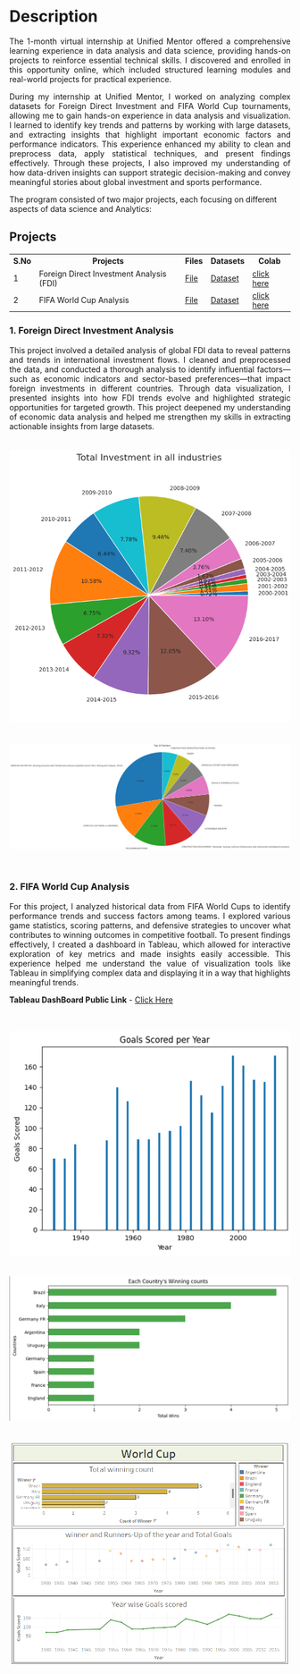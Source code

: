 <h1>Description</h1>

<p align = "justify">
The 1-month virtual internship at Unified Mentor offered a comprehensive learning experience in data 
analysis and data science, providing hands-on projects to reinforce essential technical skills. I 
discovered and enrolled in this opportunity online, which included structured learning modules and real-world projects for practical experience. 
</p> 
<p align = "justify">
During my internship at Unified Mentor, I worked on analyzing complex datasets for Foreign Direct 
Investment and FIFA World Cup tournaments, allowing me to gain hands-on experience in data analysis 
and visualization. I learned to identify key trends and patterns by working with large datasets, and extracting 
insights that highlight important economic factors and performance indicators. This experience 
enhanced my ability to clean and preprocess data, apply statistical techniques, and present findings 
effectively. Through these projects, I also improved my understanding of how data-driven insights can 
support strategic decision-making and convey meaningful stories about global investment and sports 
performance.
</p> 

The program consisted of two major projects, each focusing on different aspects of data science and Analytics:
 
<h2>Projects</h2>
<table>
  <tr>
    <th>S.No</th>
    <th>Projects</th>
    <th>Files</th>
    <th>Datasets</th>
    <th>Colab</th>
  </tr>
  <tr>
    <td>1</td>
    <td>Foreign Direct Investment Analysis (FDI)</td>
    <td><a href="https://github.com/mariyaviswa/Intern_Projects_Unified_Mentor/blob/main/Foriegn_Direct_Investment.ipynb" download>File</a></td>
    <td><a href="https://github.com/mariyaviswa/Intern_Projects_Unified_Mentor/blob/main/FDI%20data.csv" download>Dataset</a></td>
    <td><a href="https://colab.research.google.com/drive/17s2PV1pbZ_eJ-YzyUqnUWsgN8jmSKWnu?usp=sharing" target="_blank" rel="noopener noreferrer">click here</a></td>
  </tr>
  <tr>
    <td>2</td>
    <td>FIFA World Cup Analysis</td>
    <td><a href="https://github.com/mariyaviswa/Intern_Projects_Unified_Mentor/blob/main/FIFA_WORLD_CUP.ipynb" download>File</a></td>
    <td><a href="https://github.com/mariyaviswa/Intern_Projects_Unified_Mentor/blob/main/FIFA_Worldcup_Data.zip" download>Dataset</a></td>
    <td><a href="https://colab.research.google.com/drive/1u_PaD8ouLZ3M70hMq9_hxvl1Uqq7uJVf?usp=sharing" target="_blank" rel="noopener noreferrer">click here</a></td>
  </tr>
</table>

<h3>1. Foreign Direct Investment Analysis</h3>
<p align = "justify">
 This project involved a detailed analysis of global FDI data to 
reveal patterns and trends in international investment flows. I cleaned and preprocessed the data, 
and conducted a thorough analysis to identify influential factors—such as economic indicators and 
sector-based preferences—that impact foreign investments in different countries. Through data 
visualization, I presented insights into how FDI trends evolve and highlighted strategic 
opportunities for targeted growth. This project deepened my understanding of economic data 
analysis and helped me strengthen my skills in extracting actionable insights from large datasets.
<br>
<br>
<br>
 
 <img src="https://github.com/mariyaviswa/Intern_Projects_Unified_Mentor/blob/main/FDI%20(1).png?raw=true" alt="Total Investment In All Industries">
<br>
<br>
<br>
<img src="https://github.com/mariyaviswa/Intern_Projects_Unified_Mentor/blob/main/FDI%20(2).png?raw=true" alt="Top 10 Sectors">

</p>
<br>

<h3>2. FIFA World Cup Analysis</h3>
<p align = "justify">
 For this project, I analyzed historical data from FIFA World Cups to 
identify performance trends and success factors among teams. I explored various game statistics, 
scoring patterns, and defensive strategies to uncover what contributes to winning outcomes in 
competitive football. To present findings effectively, I created a dashboard in Tableau, which 
allowed for interactive exploration of key metrics and made insights easily accessible. This 
experience helped me understand the value of visualization tools like Tableau in simplifying 
complex data and displaying it in a way that highlights meaningful trends.

<b>Tableau DashBoard Public Link</b> - <a href="https://public.tableau.com/app/profile/mariya.viswa/viz/FIFA_World_Cup_Analysis/WorldCup?publish=yes" target="_blank" rel="noopener noreferrer">Click Here</a>
<br>
<br>
<br>
 
 <img src="https://github.com/mariyaviswa/Intern_Projects_Unified_Mentor/blob/main/FIFA%20(1).png?raw=true" alt="Goals Scored Per Year">
<br>
<br>
<br>
<img src="https://github.com/mariyaviswa/Intern_Projects_Unified_Mentor/blob/main/FIFA%20(2).png?raw=true" alt="Each Country's Winning Counts">
<br>
<br>
<br>
<img src="https://github.com/mariyaviswa/Intern_Projects_Unified_Mentor/blob/main/FIFA_tableau.png?raw=true" alt="Tableau DashBoard">

</p>
